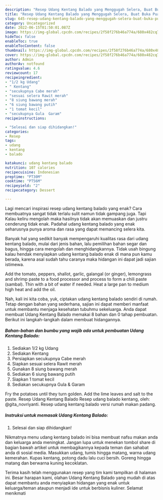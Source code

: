 ```yaml
---
description: "Resep Udang Kentang Balado yang Menggugah Selera, Buat Buka Puasa}"
title: "Resep Udang Kentang Balado yang Menggugah Selera, Buat Buka Puasa}"
slug: 645-resep-udang-kentang-balado-yang-menggugah-selera-buat-buka-puasa
category: Uncategorized
date: 2022-06-15T01:50:01.087Z
image: https://img-global.cpcdn.com/recipes/2f58f276b46a774a/680x482cq70/udang-kentang-balado-foto-resep-utama.jpg
hideToc: false
enableToc: true
enableTocContent: false
thumbnail: https://img-global.cpcdn.com/recipes/2f58f276b46a774a/680x482cq70/udang-kentang-balado-foto-resep-utama.jpg
cover: https://img-global.cpcdn.com/recipes/2f58f276b46a774a/680x482cq70/udang-kentang-balado-foto-resep-utama.jpg
author: Admin
authorAv: notfound
ratingvalue: 4.6
reviewcount: 17
recipeingredient:
- "1/2 kg Udang"
- " Kentang"
- "secukupnya Cabe merah"
- "sesuai selera Rawit merah"
- "8 siung bawang merah"
- "6 siung bawang putih"
- "1 tomat kecil"
- "secukupnya Gula  Garam"
recipeinstructions:

- "Selesai dan siap dihidangkan!"
categories:
- Resep
tags:
- udang
- kentang
- balado

katakunci: udang kentang balado 
nutrition: 107 calories
recipecuisine: Indonesian
preptime: "PT30M"
cooktime: "PT56M"
recipeyield: "2"
recipecategory: Dessert

---
```



Lagi mencari inspirasi resep udang kentang balado yang enak? Cara membuatnya sangat tidak terlalu sulit namun tidak gampang juga. Tapi Kalau keliru mengolah maka hasilnya tidak akan memuaskan dan justru cenderung tidak enak. Padahal udang kentang balado yang enak seharusnya punya aroma dan rasa yang dapat memancing selera kita.


Banyak hal yang sedikit banyak mempengaruhi kualitas rasa dari udang kentang balado, mulai dari jenis bahan, lalu pemilihan bahan segar dan bagus, hingga cara mengolah dan menghidangkannya. Tidak usah bingung kalau hendak menyiapkan udang kentang balado enak di mana pun kamu berada, karena asal sudah tahu caranya maka hidangan ini dapat jadi sajian istimewa.

Add the tomato, peppers, shallot, garlic, galangal (or ginger), lemongrass and shrimp paste to a food processor and process to form a chili paste (sambal). Thin with a bit of water if needed. Heat a large pan to medium high heat and add the oil.


Nah, kali ini kita coba, yuk, ciptakan udang kentang balado sendiri di rumah. Tetap dengan bahan yang sederhana, sajian ini dapat memberi manfaat untuk membantu menjaga kesehatan tubuhmu sekeluarga. Anda dapat membuat Udang Kentang Balado memakai 8 bahan dan 0 tahap pembuatan. Berikut ini langkah-langkah dalam membuat hidangannya.

<!--inarticleads1-->

##### Bahan-bahan dan bumbu yang wajib ada untuk pembuatan Udang Kentang Balado:

1. Sediakan 1/2 kg Udang
1. Sediakan  Kentang
1. Persiapkan secukupnya Cabe merah
1. Siapkan sesuai selera Rawit merah
1. Gunakan 8 siung bawang merah
1. Sediakan 6 siung bawang putih
1. Siapkan 1 tomat kecil
1. Sediakan secukupnya Gula &amp; Garam


Fry the potatoes until they turn golden. Add the lime leaves and salt to the paste. Resep Udang Kentang Balado Resep udang balado kentang, oleh: @gita_novriyanti. Resep udang kentang balado versi rumah makan padang. 

<!--inarticleads2-->

##### Instruksi untuk memasak Udang Kentang Balado:


1. Selesai dan siap dihidangkan!

Nikmatnya menu udang kentang balado ini bisa membuat nafsu makan anda dan keluarga anda meningkat. Jangan lupa untuk menekan tombol share di bagian bawah artikel untuk membagikannya kepada teman dan sahabat anda di sosial media. Masukkan udang, tumis hingga matang, warna udang kemerahan. Kupas kentang, potong dadu lalu cuci bersih. Goreng hingga matang dan berwarna kuning kecoklatan. 

Terima kasih telah menggunakan resep yang tim kami tampilkan di halaman ini. Besar harapan kami, olahan Udang Kentang Balado yang mudah di atas dapat membantu anda menyiapkan hidangan yang enak untuk keluarga/teman ataupun menjadi ide untuk berbisnis kuliner. Selamat menikmati
